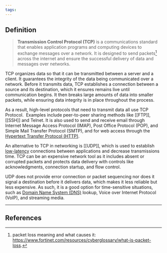 ```yaml
---
tags:
---
```

## Definition
> **Transmission Control Protocol (TCP)** is a communications standard that enables application programs and computing devices to exchange messages over a network. It is designed to send packets[^1] across the internet and ensure the successful delivery of data and messages over networks.

TCP organizes data so that it can be transmitted between a server and a client. It guarantees the integrity of the data being communicated over a network. Before it transmits data, TCP establishes a connection between a source and its destination, which it ensures remains live until communication begins. It then breaks large amounts of data into smaller packets, while ensuring data integrity is in place throughout the process.

As a result, high-level protocols that need to transmit data all use TCP Protocol.  Examples include peer-to-peer sharing methods like [[FTP]], [[SSH]] and Telnet. It is also used to send and receive email through Internet Message Access Protocol (IMAP), Post Office Protocol (POP), and Simple Mail Transfer Protocol (SMTP), and for web access through the [Hypertext Transfer Protocol (HTTP)](https://www.fortinet.com/resources/cyberglossary/what-is-https).

An alternative to TCP in networking is [[UDP]], which is used to establish [low-latency](https://www.fortinet.com/resources/cyberglossary/latency) connections between applications and decrease transmissions time. TCP can be an expensive network tool as it includes absent or corrupted packets and protects data delivery with controls like acknowledgments, connection startup, and flow control.

UDP does not provide error connection or packet sequencing nor does it signal a destination before it delivers data, which makes it less reliable but less expensive. As such, it is a good option for time-sensitive situations, such as [Domain Name System (DNS)](https://www.fortinet.com/resources/cyberglossary/what-is-dns) lookup, Voice over Internet Protocol (VoIP), and streaming media.

---
## References
[^1]: packet loss meaning and what causes it: https://www.fortinet.com/resources/cyberglossary/what-is-packet-loss.
